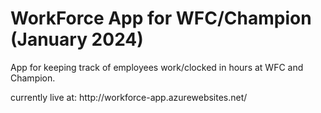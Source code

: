 <h1>WorkForce App for WFC/Champion (January 2024)</h1>
<p>App for keeping track of employees work/clocked in hours at WFC and Champion.</p> 
<p>currently live at: http://workforce-app.azurewebsites.net/</p>

